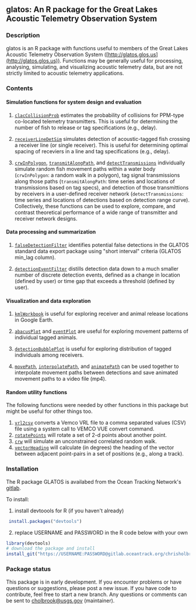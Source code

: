 ## glatos: An R package for the Great Lakes Acoustic Telemetry Observation System

### Description  
glatos is an R package with functions useful to members of the Great Lakes Acoustic Telemetry Observation System ([http://glatos.glos.us](http://glatos.glos.us)). Functions may be generally useful for processing, analysing, simulating, and visualizing acoustic telemetry data, but are not strictly limited to acoustic telemetry applications.

### Contents  
#### Simulation functions for system design and evaluation

1. [`clacCollisionProb`](https://gitlab.oceantrack.org/chrisholbrook/glatos/blob/master/R/calcCollisionProb.r) estimates the probability of collisions for PPM-type co-located telemetry transmitters. This is useful for determining the number of fish to release or tag specifications (e.g., delay). 

2. [`receiverLineDetSim`](https://gitlab.oceantrack.org/chrisholbrook/glatos/blob/master/R/receiverLineDetSim.r) simulates detection of acoustic-tagged fish crossing a receiver line (or single receiver). This is useful 
for determining optimal spacing of receviers in a line and tag specifications (e.g., delay). 

3. [`crwInPolygon`](https://gitlab.oceantrack.org/chrisholbrook/glatos/blob/master/R/crwInPolygon.r), [`transmitAlongPath`](https://gitlab.oceantrack.org/chrisholbrook/glatos/blob/master/R/transmitAlongPath.r), and [`detectTransmissions`](https://gitlab.oceantrack.org/chrisholbrook/glatos/blob/master/R/detectTransmissions.r) individually simulate random fish movement paths within a water body (`crwInPolygon`: a random walk in a polygon), tag signal transmissions along those paths (`transmitAlongPath`: time series and locations of transmissions based on tag specs), and detection of those transmittions by receivers in a user-defined receiver network (`detectTransmissions`: time series and locations of detections based on detection range curve). Collectively, these functions can be used to explore, compare, and contrast theoretical performance of a wide range of transmitter and receiver network designs.  


#### Data processing and summarization  

1. [`falseDetectionFilter`](https://gitlab.oceantrack.org/chrisholbrook/glatos/blob/master/R/falseDetectionFilter.r) identifies potential false detections in the GLATOS standard data export package using "short interval" criteria (GLATOS min_lag column). 

2. [`detectionEventFilter`](https://gitlab.oceantrack.org/chrisholbrook/glatos/blob/master/R/detectionEventFilter.r) distills detection data down to a much smaller number of discrete detection events, defined as a change in location (defined by user) or time gap that exceeds a threshold (defined by user). 

#### Visualization and data exploration

1. [`kmlWorkbook`](https://gitlab.oceantrack.org/chrisholbrook/glatos/blob/master/R/kmlWorkbook.r) is useful for exploring receiver and animal release locations in Google Earth. 

2. [`abacusPlot`](https://gitlab.oceantrack.org/chrisholbrook/glatos/blob/master/R/abacusPlot.r) and [`eventPlot`](https://gitlab.oceantrack.org/chrisholbrook/glatos/blob/master/R/eventPlot.r) are useful for exploring movement patterns of individual tagged animals. 

3. [`detectionBubblePlot`](https://gitlab.oceantrack.org/chrisholbrook/glatos/blob/master/R/detectionBubblePlot.r) is useful for exploring distribution of tagged individuals among receivers. 

4. [`movePath`](https://gitlab.oceantrack.org/chrisholbrook/glatos/blob/master/R/movePath.r), [`interpolatePath`](https://gitlab.oceantrack.org/chrisholbrook/glatos/blob/master/R/animate.r), and [`animatePath`](https://gitlab.oceantrack.org/chrisholbrook/glatos/blob/master/R/animateFrames.r) can be used together to interpolate movement paths between detections and save animated movement paths to a video file (mp4).

#### Random utility functions

The following functions were needed by other functions in this package but might be useful for other things too.

1. [`vrl2csv`](https://gitlab.oceantrack.org/chrisholbrook/glatos/blob/master/R/vrl2csv.r) converts a Vemco VRL file to a comma separated values (CSV) file using a system call to VEMCO VUE convert command.
2. [`rotatePoints`](https://gitlab.oceantrack.org/chrisholbrook/glatos/blob/master/R/rotatePoints.r) will rotate a set of 2-d points about another point. 
3. [`crw`](https://gitlab.oceantrack.org/chrisholbrook/glatos/blob/master/R/crw.r) will simulate an unconstrained correlated random walk.
4. [`vectorHeading`](https://gitlab.oceantrack.org/chrisholbrook/glatos/blob/master/R/vectorHeading.r) will calculate (in degrees) the heading of the vector between adjacent point-pairs in a set of positions (e.g., along a track).  


### Installation

The R package GLATOS is availabed from the Ocean Tracking Network's [gitlab](https://gitlab.oceantrack.org/chrisholbrook/glatos).  
  
To install:  

1. install devtoools for R (if you haven't already)
```R
 install.packages("devtools")
```

2. replace USERNAME and PASSWORD in the R code below with your own 
``` R
library(devtools)
# download the package and install
install_git("https://USERNAME:PASSWORD@gitlab.oceantrack.org/chrisholbrook/glatos.git")
```


### Package status
This package is in early development. If you encounter problems or have questions or suggestions, please post a new issue. If you have code to contribute, feel free to start a new branch. Any questions or comments can be sent to cholbrook@usgs.gov (maintainer).
